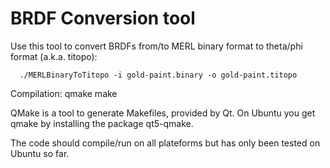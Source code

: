 # BRDF Conversion tool

Use this tool to convert BRDFs from/to MERL binary format to theta/phi format (a.k.a. titopo):

      ./MERLBinaryToTitopo -i gold-paint.binary -o gold-paint.titopo

Compilation:
      qmake
      make

QMake is a tool to generate Makefiles, provided by Qt. On Ubuntu you get qmake by installing the package qt5-qmake.

The code should compile/run on all plateforms but has only been tested on Ubuntu so far.
